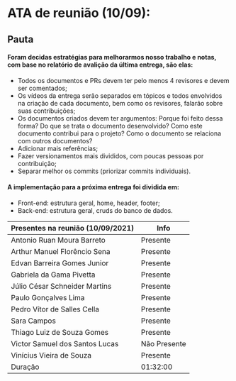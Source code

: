 # ATA de reunião (10/09):

## Pauta

#### Foram decidas estratégias para melhorarmos nosso trabalho e notas, com base no relatório de avalição da última entrega, são elas: 

- Todos os documentos e PRs devem ter pelo menos 4 revisores e devem ser comentados;
- Os vídeos da entrega serão separados em tópicos e todos envolvidos na criação de cada documento, bem como os revisores, falarão sobre suas contribuições;
- Os documentos criados devem ter argumentos: Porque foi feito dessa forma? Do que se trata o documento desenvolvido? Como este documento contribui para o projeto? Como o documento se relaciona com outros documentos?
- Adicionar mais referências;
- Fazer versionamentos mais divididos, com poucas pessoas por contribuição;
- Separar melhor os commits (priorizar commits individuais).

#### A implementação para a próxima entrega foi dividida em:

- Front-end: estrutura geral, home, header, footer;
- Back-end: estrutura geral, cruds do banco de dados.

| <b>Presentes na reunião (10/09/2021)</b> | <b>Info</b> |
| --- | --- |
| Antonio Ruan Moura Barreto | Presente |
| Arthur Manuel Florêncio Sena | Presente |
| Edvan Barreira Gomes Junior | Presente |
| Gabriela da Gama Pivetta | Presente |
| Júlio César Schneider Martins | Presente  |
| Paulo Gonçalves Lima | Presente |
| Pedro Vítor de Salles Cella | Presente |
| Sara Campos | Presente |
| Thiago Luiz de Souza Gomes | Presente |
| Victor Samuel dos Santos Lucas | Não Presente |
| Vinícius Vieira de Souza | Presente |
| Duração | 01:32:00 |